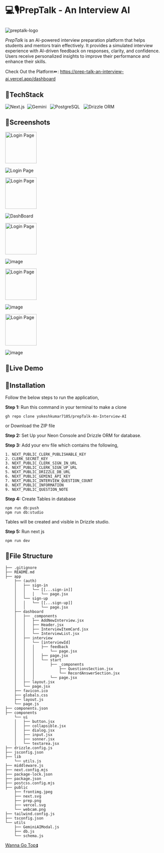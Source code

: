 
# <p class="top">💻🎙️PrepTalk - An Interview AI</p>

![preptalk-logo](https://github.com/user-attachments/assets/fbefe155-9eec-46ab-9096-f4aabc065439)


*PrepTalk* is an AI-powered interview preparation platform that helps students and mentors train effectively. It provides a simulated interview experience with AI-driven feedback on responses, clarity, and confidence. Users receive personalized insights to improve their performance and enhance their skills.

Check Out the Platform⏩: https://prep-talk-an-interview-ai.vercel.app/dashboard

## 🎯TechStack

![Next.js](https://img.shields.io/badge/Next.js-4845d2?style=flat&logo=next.js&logoColor=white) &nbsp;![Gemini](https://img.shields.io/badge/Gemini-ff66c4?style=flat&logo=google-gemini&logoColor=white) &nbsp; ![PostgreSQL](https://img.shields.io/badge/PostgreSQL-4169E1?style=flat&logo=postgresql&logoColor=white)
&nbsp; ![Drizzle ORM](https://img.shields.io/badge/Drizzle%20ORM-E34F26?style=flat&logo=drizzle&logoColor=white)

## 🎯Screenshots
<img src="https://img.shields.io/badge/Login%20Page-8A2BE2?style=flat&logoColor=white" alt="Login Page" width="100">

![Login Page](https://github.com/user-attachments/assets/86116041-9688-4b5f-ad3d-d85a9daecc43)

<img src="https://img.shields.io/badge/DashBoard-8A2BE2?style=flat&logoColor=white" alt="Login Page" width="100">

![DashBoard](https://github.com/user-attachments/assets/6ee30b61-b909-4f6f-a2ad-341f312174de)

<img src="https://img.shields.io/badge/Start%20Interview-8A2BE2?style=flat&logoColor=white" alt="Login Page" width="100">

![image](https://github.com/user-attachments/assets/bbb2ca80-0439-426a-a628-2e6c0936bf8e)

<img src="https://img.shields.io/badge/Interview%20Process-8A2BE2?style=flat&logoColor=white" alt="Login Page" width="100">

![image](https://github.com/user-attachments/assets/511d865b-f50a-4081-988a-cd055d251f44)

<img src="https://img.shields.io/badge/Feedback%20Page-8A2BE2?style=flat&logoColor=white" alt="Login Page" width="100">

![image](https://github.com/user-attachments/assets/8a104a21-3da2-4bf5-aabe-23cc6e4ce946)

## 🎯Live Demo

## 🎯Installation

Follow the below steps to run the application,

**Step 1:** Run this command in your terminal to make a clone

```
gh repo clone yokeshkumar7105/prepTalk-An-Interview-AI
```
or 
Download the ZIP file

**Step 2:** Set Up your Neon Console and Drizzle ORM for database.

**Step 3:** Add your env file which contains the following,

```
1. NEXT_PUBLIC_CLERK_PUBLISHABLE_KEY
2. CLERK_SECRET_KEY
3. NEXT_PUBLIC_CLERK_SIGN_IN_URL
4. NEXT_PUBLIC_CLERK_SIGN_UP_URL
5. NEXT_PUBLIC_DRIZZLE_DB_URL
6. NEXT_PUBLIC_GEMINI_API_KEY
7. NEXT_PUBLIC_INTERVIEW_QUESTION_COUNT
8. NEXT_PUBLIC_INFORMATION
9. NEXT_PUBLIC_QUESTION_NOTE
```


**Step 4:** Create Tables in database
```
npm run db:push
npm run db:studio
```
Tables will be created and visible in Drizzle studio.

**Step 5:** Run next js
```
npm run dev
```

## 🎯File Structure
```
├── .gitignore
├── README.md
├── app
    ├── (auth)
    │   ├── sign-in
    │   │   └── [[...sign-in]]
    │   │   │   └── page.jsx
    │   └── sign-up
    │   │   └── [[...sign-up]]
    │   │       └── page.jsx
    ├── dashboard
    │   ├── _components
    │   │   ├── AddNewInterview.jsx
    │   │   ├── Header.jsx
    │   │   ├── InterviewItemCard.jsx
    │   │   └── InterviewList.jsx
    │   ├── interview
    │   │   └── [interviewId]
    │   │   │   ├── feedback
    │   │   │       └── page.jsx
    │   │   │   ├── page.jsx
    │   │   │   └── start
    │   │   │       ├── _components
    │   │   │           ├── QuestionsSection.jsx
    │   │   │           └── RecordAnswerSection.jsx
    │   │   │       └── page.jsx
    │   ├── layout.jsx
    │   └── page.jsx
    ├── favicon.ico
    ├── globals.css
    ├── layout.js
    └── page.js
├── components.json
├── components
    └── ui
    │   ├── button.jsx
    │   ├── collapsible.jsx
    │   ├── dialog.jsx
    │   ├── input.jsx
    │   ├── sonner.jsx
    │   └── textarea.jsx
├── drizzle.config.js
├── jsconfig.json
├── lib
    └── utils.js
├── middleware.js
├── next.config.mjs
├── package-lock.json
├── package.json
├── postcss.config.mjs
├── public
    ├── frontimg.jpeg
    ├── next.svg
    ├── prep.png
    ├── vercel.svg
    └── webcam.png
├── tailwind.config.js
├── tsconfig.json
└── utils
    ├── GeminiAIModal.js
    ├── db.js
    └── schema.js

```


<a href="#top">Wanna Go Top⏫</a>

